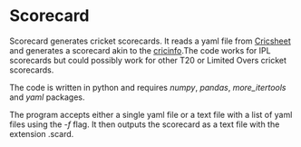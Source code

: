 # Scorecard

Scorecard generates cricket scorecards. It reads a yaml file from [Cricsheet](www.google.com) and generates a scorecard akin to the [cricinfo](http://www.espncricinfo.com/).The code works for IPL scorecards but could possibly work for other T20 or Limited Overs cricket scorecards.

The code is written in python and requires <i>numpy</i>, <i>pandas</i>, <i>more_itertools</i> and <i>yaml</i> packages.

The program accepts either a single yaml file or a text file with a list of yaml files using the <i>-f</i> flag. It then outputs the scorecard as a text file with the extension .scard.
